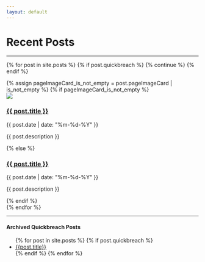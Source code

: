 ```yaml
---
layout: default
---
```


# Recent Posts
---

<!--

{% for post in recent_posts %}
<article class="post">
    <div class="post-inside">
    {% assign pageImageCard_is_not_empty = post.pageImageCard | is_not_empty %}
    {% if pageImageCard_is_not_empty %}
    <a class="post-thumbnail" href="{{ post.url | relative_url }}"><img class="thumbnail"
        src="{{ post.pageImageCard | relative_url }}" alt="{{ post.title }}" /></a>
    {% endif %}
    <header class="post-header">
        <h3 class="post-title"><a href="{{ post.url | relative_url }}" rel="bookmark">{{ post.title }}</a></h3>
    </header>
    <div class="post-content">
        <p>{{ post.excerpt }}</p>
    </div>
    <footer class="post-meta">
        <time class="published"
        datetime="{{ post.date | date: '%Y-%m-%d %H:%M' }}">{{ post.date | date: '%B %d, %Y' }}</time>
    </footer>
    </div>
</article>
{% endfor %}


-->


{% for post in site.posts %}
  {% if post.quickbreach %} {% continue %} {% endif %}
  <article class="postListingBox">
    {% assign pageImageCard_is_not_empty = post.pageImageCard | is_not_empty %}
    {% if pageImageCard_is_not_empty %}
      <div class="postListingBoxLeftDiv">
          <div class="postListingBoxLeftDivThumb">
            <a href="{{ post.url }}">
              <img src="{{post.pageImageCard}}" />
            </a>
          </div>
      </div>
      <div class="postListingBoxRightDiv">
        <h3>
          <a href="{{ post.url }}">
            {{ post.title }}
          </a>
        </h3>
        <div class="postListingBoxDate">
          <time datetime="{{ post.date }}">{{ post.date |  date: "%m-%d-%Y" }}</time>
        </div>
        <p>{{ post.description }}</p>
    </div>
    {% else %}
      <div class="postListingBoxSingleDiv">
        <h3>
          <a href="{{ post.url }}">
            {{ post.title }}
          </a>
        </h3>
        <div class="postListingBoxDate">
          <time datetime="{{ post.date }}">{{ post.date |  date: "%m-%d-%Y" }}</time>
        </div>
        <p>{{ post.description }}</p>
      </div>
    {% endif %}
  </article>
{% endfor %}

---

#### Archived Quickbreach Posts
<div>
  <ul>
  {% for post in site.posts %}
    {% if post.quickbreach %}
      <a href="{{post.url}}"><li>{{post.title}}</li></a>
    {% endif %}
  {% endfor %}
  </ul>
</div>
